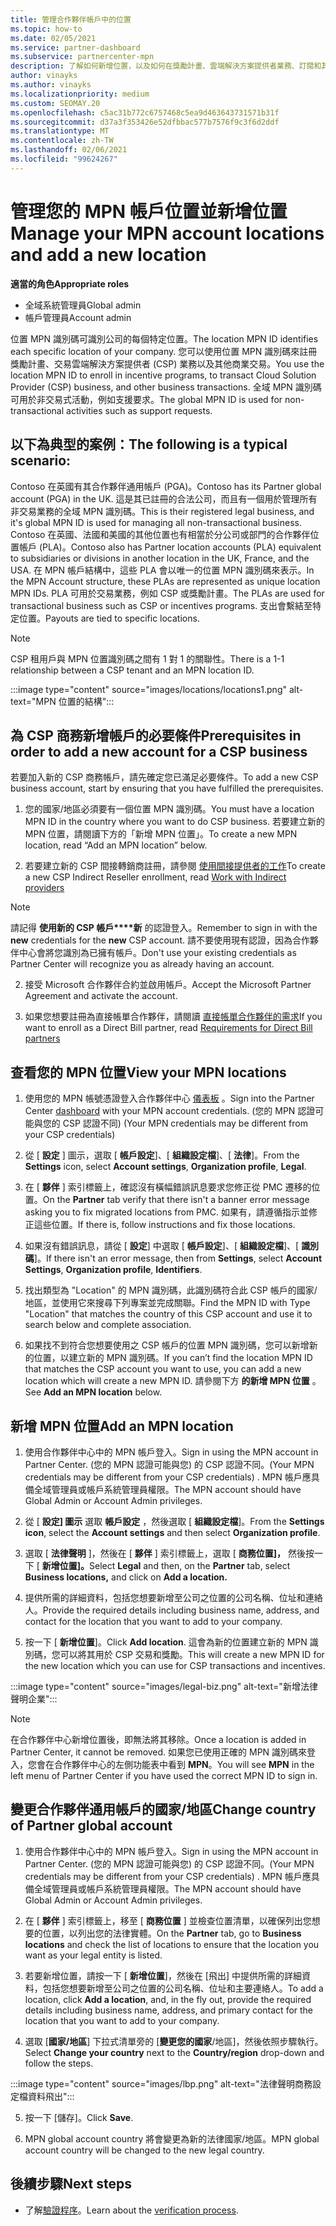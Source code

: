 ```yaml
---
title: 管理合作夥伴帳戶中的位置
ms.topic: how-to
ms.date: 02/05/2021
ms.service: partner-dashboard
ms.subservice: partnercenter-mpn
description: 了解如何新增位置，以及如何在獎勵計畫、雲端解決方案提供者業務、訂閱和其他交易中使用 MPN 識別碼。
author: vinayks
ms.author: vinayks
ms.localizationpriority: medium
ms.custom: SEOMAY.20
ms.openlocfilehash: c5ac31b772c6757468c5ea9d463643731571b31f
ms.sourcegitcommit: d37a3f353426e52dfbbac577b7576f9c3f6d2ddf
ms.translationtype: MT
ms.contentlocale: zh-TW
ms.lasthandoff: 02/06/2021
ms.locfileid: "99624267"
---
```

# <a name="manage-your-mpn-account-locations-and-add-a-new-location"></a><span data-ttu-id="39424-103">管理您的 MPN 帳戶位置並新增位置</span><span class="sxs-lookup"><span data-stu-id="39424-103">Manage your MPN account locations and add a new location</span></span>


<span data-ttu-id="39424-104">**適當的角色**</span><span class="sxs-lookup"><span data-stu-id="39424-104">**Appropriate roles**</span></span>

- <span data-ttu-id="39424-105">全域系統管理員</span><span class="sxs-lookup"><span data-stu-id="39424-105">Global admin</span></span>
- <span data-ttu-id="39424-106">帳戶管理員</span><span class="sxs-lookup"><span data-stu-id="39424-106">Account admin</span></span>

<span data-ttu-id="39424-107">位置 MPN 識別碼可識別公司的每個特定位置。</span><span class="sxs-lookup"><span data-stu-id="39424-107">The location MPN ID identifies each specific location of your company.</span></span> <span data-ttu-id="39424-108">您可以使用位置 MPN 識別碼來註冊獎勵計畫、交易雲端解決方案提供者 (CSP) 業務以及其他商業交易。</span><span class="sxs-lookup"><span data-stu-id="39424-108">You use the location MPN ID to enroll in incentive programs, to transact Cloud Solution Provider (CSP) business, and other business transactions.</span></span> <span data-ttu-id="39424-109">全域 MPN 識別碼可用於非交易式活動，例如支援要求。</span><span class="sxs-lookup"><span data-stu-id="39424-109">The global MPN ID is used for non-transactional activities such as support requests.</span></span>

## <a name="the-following-is-a-typical-scenario"></a><span data-ttu-id="39424-110">以下為典型的案例：</span><span class="sxs-lookup"><span data-stu-id="39424-110">The following is a typical scenario:</span></span>

<span data-ttu-id="39424-111">Contoso 在英國有其合作夥伴通用帳戶 (PGA)。</span><span class="sxs-lookup"><span data-stu-id="39424-111">Contoso has its Partner global account (PGA) in the UK.</span></span> <span data-ttu-id="39424-112">這是其已註冊的合法公司，而且有一個用於管理所有非交易業務的全域 MPN 識別碼。</span><span class="sxs-lookup"><span data-stu-id="39424-112">This is their registered legal business, and it's global MPN ID is used for managing all non-transactional business.</span></span> <span data-ttu-id="39424-113">Contoso 在英國、法國和美國的其他位置也有相當於分公司或部門的合作夥伴位置帳戶 (PLA)。</span><span class="sxs-lookup"><span data-stu-id="39424-113">Contoso also has Partner location accounts (PLA) equivalent to subsidiaries or divisions in another location in the UK, France, and the USA.</span></span> <span data-ttu-id="39424-114">在 MPN 帳戶結構中，這些 PLA 會以唯一的位置 MPN 識別碼來表示。</span><span class="sxs-lookup"><span data-stu-id="39424-114">In the MPN Account structure, these PLAs are represented as unique location MPN IDs.</span></span> <span data-ttu-id="39424-115">PLA 可用於交易業務，例如 CSP 或獎勵計畫。</span><span class="sxs-lookup"><span data-stu-id="39424-115">The PLAs are used for transactional business such as CSP or incentives programs.</span></span> <span data-ttu-id="39424-116">支出會繫結至特定位置。</span><span class="sxs-lookup"><span data-stu-id="39424-116">Payouts are tied to specific locations.</span></span> 

>[!NOTE]
><span data-ttu-id="39424-117">CSP 租用戶與 MPN 位置識別碼之間有 1 對 1 的關聯性。</span><span class="sxs-lookup"><span data-stu-id="39424-117">There is a 1-1 relationship between a CSP tenant and an MPN location ID.</span></span>

:::image type="content" source="images/locations/locations1.png" alt-text="MPN 位置的結構":::

## <a name="prerequisites-in-order-to-add-a-new-account-for-a-csp-business"></a><span data-ttu-id="39424-119">為 CSP 商務新增帳戶的必要條件</span><span class="sxs-lookup"><span data-stu-id="39424-119">Prerequisites in order to add a new account for a CSP business</span></span>

<span data-ttu-id="39424-120">若要加入新的 CSP 商務帳戶，請先確定您已滿足必要條件。</span><span class="sxs-lookup"><span data-stu-id="39424-120">To add a new CSP business account, start by ensuring that you have fulfilled the prerequisites.</span></span>

1. <span data-ttu-id="39424-121">您的國家/地區必須要有一個位置 MPN 識別碼。</span><span class="sxs-lookup"><span data-stu-id="39424-121">You must have a location MPN ID in the country where you want to do CSP business.</span></span> <span data-ttu-id="39424-122">若要建立新的 MPN 位置，請閱讀下方的「新增 MPN 位置」。</span><span class="sxs-lookup"><span data-stu-id="39424-122">To create a new MPN location, read “Add an MPN location” below.</span></span>
  
1. <span data-ttu-id="39424-123">若要建立新的 CSP 間接轉銷商註冊，請參閱 [使用間接提供者的工作](indirect-reseller-tasks-in-partner-center.md#get-started)</span><span class="sxs-lookup"><span data-stu-id="39424-123">To create a new CSP Indirect Reseller enrollment, read [Work with Indirect providers](indirect-reseller-tasks-in-partner-center.md#get-started)</span></span> 

>[!NOTE] 
 ><span data-ttu-id="39424-124">請記得 **使用新的 CSP 帳戶\*\*\*\*新** 的認證登入。</span><span class="sxs-lookup"><span data-stu-id="39424-124">Remember to sign in with the **new** credentials for the **new** CSP account.</span></span> <span data-ttu-id="39424-125">請不要使用現有認證，因為合作夥伴中心會將您識別為已擁有帳戶。</span><span class="sxs-lookup"><span data-stu-id="39424-125">Don't use your existing credentials as Partner Center will recognize you as already having an account.</span></span>

2. <span data-ttu-id="39424-126">接受 Microsoft 合作夥伴合約並啟用帳戶。</span><span class="sxs-lookup"><span data-stu-id="39424-126">Accept the Microsoft Partner Agreement and activate the account.</span></span>

1. <span data-ttu-id="39424-127">如果您想要註冊為直接帳單合作夥伴，請閱讀 [直接帳單合作夥伴的需求](direct-partner-new-requirements.md)</span><span class="sxs-lookup"><span data-stu-id="39424-127">If you want to enroll as a Direct Bill partner, read [Requirements for Direct Bill partners](direct-partner-new-requirements.md)</span></span>

## <a name="view-your-mpn-locations"></a><span data-ttu-id="39424-128">查看您的 MPN 位置</span><span class="sxs-lookup"><span data-stu-id="39424-128">View your MPN locations</span></span>

1. <span data-ttu-id="39424-129">使用您的 MPN 帳號憑證登入合作夥伴中心 [儀表板](https://partner.microsoft.com/dashboard/home) 。</span><span class="sxs-lookup"><span data-stu-id="39424-129">Sign into the Partner Center [dashboard](https://partner.microsoft.com/dashboard/home) with your MPN account credentials.</span></span> <span data-ttu-id="39424-130"> (您的 MPN 認證可能與您的 CSP 認證不同) </span><span class="sxs-lookup"><span data-stu-id="39424-130">(Your MPN credentials may be different from your CSP credentials)</span></span> 
 
1. <span data-ttu-id="39424-131">從 [ **設定** ] 圖示，選取 [ **帳戶設定**]、[ **組織設定檔**]、[ **法律**]。</span><span class="sxs-lookup"><span data-stu-id="39424-131">From the **Settings** icon, select **Account settings**, **Organization profile**, **Legal**.</span></span> 

1. <span data-ttu-id="39424-132">在 [ **夥伴** ] 索引標籤上，確認沒有橫幅錯誤訊息要求您修正從 PMC 遷移的位置。</span><span class="sxs-lookup"><span data-stu-id="39424-132">On the **Partner** tab verify that there isn't a banner error message asking you to fix migrated locations from PMC.</span></span> <span data-ttu-id="39424-133">如果有，請遵循指示並修正這些位置。</span><span class="sxs-lookup"><span data-stu-id="39424-133">If there is, follow instructions and fix those locations.</span></span> 

3. <span data-ttu-id="39424-134">如果沒有錯誤訊息，請從 [  **設定**] 中選取 [  **帳戶設定**]、[ **組織設定檔**]、[ **識別碼**]。</span><span class="sxs-lookup"><span data-stu-id="39424-134">If there isn't an error message, then from  **Settings**, select  **Account Settings**, **Organization profile**, **Identifiers**.</span></span>

4. <span data-ttu-id="39424-135">找出類型為 "Location" 的 MPN 識別碼，此識別碼符合此 CSP 帳戶的國家/地區，並使用它來搜尋下列專案並完成關聯。</span><span class="sxs-lookup"><span data-stu-id="39424-135">Find the MPN ID with Type "Location" that matches the country of this CSP account and use it to search below and complete association.</span></span>

5. <span data-ttu-id="39424-136">如果找不到符合您想要使用之 CSP 帳戶的位置 MPN 識別碼，您可以新增新的位置，以建立新的 MPN 識別碼。</span><span class="sxs-lookup"><span data-stu-id="39424-136">If you can’t find the location MPN ID that matches the CSP account you want to use, you can add a new location which will create a new MPN ID.</span></span> <span data-ttu-id="39424-137">請參閱下方 **的新增 MPN 位置** 。</span><span class="sxs-lookup"><span data-stu-id="39424-137">See **Add an MPN location** below.</span></span>

## <a name="add-an-mpn-location"></a><span data-ttu-id="39424-138">新增 MPN 位置</span><span class="sxs-lookup"><span data-stu-id="39424-138">Add an MPN location</span></span>

1. <span data-ttu-id="39424-139">使用合作夥伴中心中的 MPN 帳戶登入。</span><span class="sxs-lookup"><span data-stu-id="39424-139">Sign in using the MPN account in Partner Center.</span></span> <span data-ttu-id="39424-140"> (您的 MPN 認證可能與您) 的 CSP 認證不同。</span><span class="sxs-lookup"><span data-stu-id="39424-140">(Your MPN credentials may be different from your CSP credentials) .</span></span> <span data-ttu-id="39424-141">MPN 帳戶應具備全域管理員或帳戶系統管理員權限。</span><span class="sxs-lookup"><span data-stu-id="39424-141">The MPN account should have Global Admin or Account Admin privileges.</span></span> 

1. <span data-ttu-id="39424-142">從 [ **設定] 圖示** 選取 **帳戶設定** ，然後選取 [ **組織設定檔**]。</span><span class="sxs-lookup"><span data-stu-id="39424-142">From the **Settings icon**, select the **Account settings** and then select **Organization profile**.</span></span>

2. <span data-ttu-id="39424-143">選取 [ **法律聲明** ]，然後在 [ **夥伴** ] 索引標籤上，選取 [ **商務位置]，** 然後按一下 [ **新增位置]。**</span><span class="sxs-lookup"><span data-stu-id="39424-143">Select **Legal** and then, on the **Partner** tab, select **Business locations,** and click on **Add a location.**</span></span>

3. <span data-ttu-id="39424-144">提供所需的詳細資料，包括您想要新增至公司之位置的公司名稱、位址和連絡人。</span><span class="sxs-lookup"><span data-stu-id="39424-144">Provide the required details including business name, address, and contact for the location that you want to add to your company.</span></span>
 
1. <span data-ttu-id="39424-145">按一下 [ **新增位置**]。</span><span class="sxs-lookup"><span data-stu-id="39424-145">Click **Add location**.</span></span> <span data-ttu-id="39424-146">這會為新的位置建立新的 MPN 識別碼，您可以將其用於 CSP 交易和獎勵。</span><span class="sxs-lookup"><span data-stu-id="39424-146">This will create a new MPN ID for the new location which you can use for CSP transactions and incentives.</span></span>

:::image type="content" source="images/legal-biz.png" alt-text="新增法律聲明企業":::

> [!NOTE]
> <span data-ttu-id="39424-148">在合作夥伴中心新增位置後，即無法將其移除。</span><span class="sxs-lookup"><span data-stu-id="39424-148">Once a location is added in Partner Center, it cannot be removed.</span></span> <span data-ttu-id="39424-149">如果您已使用正確的 MPN 識別碼來登入，您會在合作夥伴中心的左側功能表中看到 **MPN**。</span><span class="sxs-lookup"><span data-stu-id="39424-149">You will see **MPN** in the left menu of Partner Center if you have used the correct MPN ID to sign in.</span></span>

## <a name="change-country-of-partner-global-account"></a><span data-ttu-id="39424-150">變更合作夥伴通用帳戶的國家/地區</span><span class="sxs-lookup"><span data-stu-id="39424-150">Change country of Partner global account</span></span> 

1. <span data-ttu-id="39424-151">使用合作夥伴中心中的 MPN 帳戶登入。</span><span class="sxs-lookup"><span data-stu-id="39424-151">Sign in using the MPN account in Partner Center.</span></span> <span data-ttu-id="39424-152"> (您的 MPN 認證可能與您) 的 CSP 認證不同。</span><span class="sxs-lookup"><span data-stu-id="39424-152">(Your MPN credentials may be different from your CSP credentials) .</span></span> <span data-ttu-id="39424-153">MPN 帳戶應具備全域管理員或帳戶系統管理員權限。</span><span class="sxs-lookup"><span data-stu-id="39424-153">The MPN account should have Global Admin or Account Admin privileges.</span></span> 

2. <span data-ttu-id="39424-154">在 [ **夥伴** ] 索引標籤上，移至 [ **商務位置** ] 並檢查位置清單，以確保列出您想要的位置，以列出您的法律實體。</span><span class="sxs-lookup"><span data-stu-id="39424-154">On the **Partner** tab, go to **Business locations** and check the list of locations to ensure that the location you want as your legal entity is listed.</span></span> 
 
1. <span data-ttu-id="39424-155">若要新增位置，請按一下 [ **新增位置**]，然後在 [飛出] 中提供所需的詳細資料，包括您想要新增至公司之位置的公司名稱、位址和主要連絡人。</span><span class="sxs-lookup"><span data-stu-id="39424-155">To add a location, click **Add a location**, and, in the fly out, provide the required details including business name, address, and primary contact for the location that you want to add to your company.</span></span> 
 
1. <span data-ttu-id="39424-156">選取 [**國家/地區**] 下拉式清單旁的 [**變更您的國家**/地區]，然後依照步驟執行。</span><span class="sxs-lookup"><span data-stu-id="39424-156">Select **Change your country** next to the **Country/region** drop-down and follow the steps.</span></span> 

:::image type="content" source="images/lbp.png" alt-text="法律聲明商務設定檔資料飛出":::

5. <span data-ttu-id="39424-158">按一下 [儲存]。</span><span class="sxs-lookup"><span data-stu-id="39424-158">Click **Save**.</span></span>

6. <span data-ttu-id="39424-159">MPN global account country 將會變更為新的法律國家/地區。</span><span class="sxs-lookup"><span data-stu-id="39424-159">MPN global account country will be changed to the new legal country.</span></span>
  
## <a name="next-steps"></a><span data-ttu-id="39424-160">後續步驟</span><span class="sxs-lookup"><span data-stu-id="39424-160">Next steps</span></span>

- <span data-ttu-id="39424-161">了解[驗證程序](verification-responses.md)。</span><span class="sxs-lookup"><span data-stu-id="39424-161">Learn about the [verification process](verification-responses.md).</span></span>
